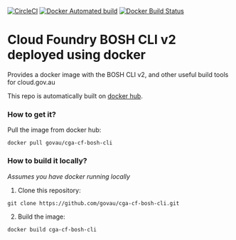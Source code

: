[![CircleCI](https://circleci.com/gh/govau/cga-cf-bosh-cli-docker.svg?style=svg)](https://circleci.com/gh/govau/cga-cf-bosh-cli-docker)
[![Docker Automated build](https://img.shields.io/docker/automated/govau/cga-cf-bosh-cli.svg?style=plastic)](https://hub.docker.com/r/govau/cga-cf-bosh-cli/) 
[![Docker Build Status](https://img.shields.io/docker/build/govau/cga-cf-bosh-cli.svg?style=plastic)](https://hub.docker.com/r/govau/cga-cf-bosh-cli/)

# Cloud Foundry BOSH CLI v2 deployed using docker

Provides a docker image with the BOSH CLI v2, and other useful build tools for cloud.gov.au

This repo is automatically built on [docker hub](https://hub.docker.com/r/govau/cga-cf-bosh-cli/).

### How to get it?

Pull the image from docker hub:

```
docker pull govau/cga-cf-bosh-cli
```

### How to build it locally?

*Assumes you have docker running locally*

1. Clone this repository:

```
git clone https://github.com/govau/cga-cf-bosh-cli.git
```

2. Build the image:

```
docker build cga-cf-bosh-cli
```
